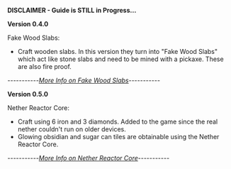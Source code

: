 **DISCLAIMER - Guide is STILL in Progress...**

**Version 0.4.0**

Fake Wood Slabs: 
- Craft wooden slabs. In this version they turn into "Fake Wood Slabs" which act like stone slabs and need to be mined with a pickaxe. These are also fire proof.

-----------*[More Info on Fake Wood Slabs](https://github.com/ToxicAbsence/More-Info/blob/main/Fake%20Wood%20Slabs.md)*-----------

**Version 0.5.0**

Nether Reactor Core:
- Craft using 6 iron and 3 diamonds. Added to the game since the real nether couldn't run on older devices.
- Glowing obsidian and sugar can tiles are obtainable using the Nether Reactor Core.

-----------*[More Info on Nether Reactor Core](https://github.com/ToxicAbsence/More-Info/blob/main/Nether%20Reactor%20Core.md)*-----------
